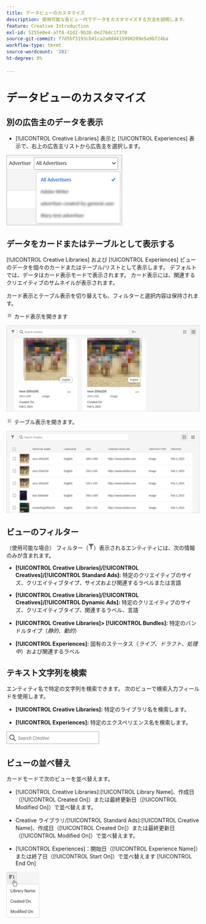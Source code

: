 ```yaml
---
title: データビューのカスタマイズ
description: 使用可能な各ビュー内でデータをカスタマイズする方法を説明します。
feature: Creative Introduction
exl-id: 5255e0e4-a7f8-41d2-9b38-0e276dc1f3f0
source-git-commit: f7d5bf3193cb41ca2a0d4415998209e5a9b724ba
workflow-type: tm+mt
source-wordcount: '281'
ht-degree: 0%

---
```


# データビューのカスタマイズ

## 別の広告主のデータを表示

* [!UICONTROL Creative Libraries] 表示と [!UICONTROL Experiences] 表示で、右上の広告主リストから広告主を選択します。

![ 広告主リストの例 ](/help/creative/assets/advertiser.png " 広告主リストの例 ")

## データをカードまたはテーブルとして表示する

[!UICONTROL Creative Libraries] および [!UICONTROL Experiences] ビューのデータを個々のカードまたはテーブル/リストとして表示します。 デフォルトでは、データはカード表示モードで表示されます。 カード表示には、関連するクリエイティブのサムネイルが表示されます。

カード表示とテーブル表示を切り替えても、フィルターと選択内容は保持されます。

![ カード表示 ](/help/creative/assets/card-view-button.png " カード表示 ") カード表示を開きます

![ カード表示の例 ](/help/creative/assets/card-view-example.png " カード表示の例 ")

![ テーブル/リスト表示 ](/help/creative/assets/table-view-button.png " テーブル表示 ") テーブル表示を開きます。

![ テーブルビューの例 ](/help/creative/assets/table-view-example.png " テーブルビューの例 ")

<!-- not implemented as of 11-26:
In card view, you can increase or decrease the size of the cards.

In either view, you can:

Include all creative variations in the view. [Experiences view?]

Refresh the pane to see any changes that other users have made.
-->

## ビューのフィルター

（使用可能な場合） フィルター（![ フィルターボタン ](/help/creative/assets/filter.png " フィルターボタン ")）表示されるエンティティには、次の情報のみが含まれます。

* **[!UICONTROL Creative Libraries]/[!UICONTROL Creatives]/[!UICONTROL Standard Ads]:** 特定のクリエイティブのサイズ、クリエイティブタイプ、サイズおよび関連するラベルまたは言語

* **[!UICONTROL Creative Libraries]/[!UICONTROL Creatives]/[!UICONTROL Dynamic Ads]:** 特定のクリエイティブのサイズ、クリエイティブタイプ、関連するラベル、言語

* **[!UICONTROL Creative Libraries]> [!UICONTROL Bundles]:** 特定のバンドルタイプ（*静的*、*動的*）

* **[!UICONTROL Experiences]:** 固有のステータス（*ライブ*、*ドラフト*、*処理中*）および関連するラベル

<!-- Only available to non-admin users in Phase 1

* **[!UICONTROL Feeds] > [!UICONTROL Catalog]:** Specific library [??? different than the statuses for the Template tab, which I'd expect to show something different anyway] statuses (*Active*, *Inactive*, *Deleted*)

* **[!UICONTROL Feeds] > [!UICONTROL Job Status]:** Specific statuses (*Created*, *Queued*, *Running*, *Finished*)

* **[!UICONTROL Feeds] > [!UICONTROL Template]:** Specific library [???] statuses (*Active*, *Archived*)

* **[!UICONTROL Ad Templates]:** Specific creative sizes and template types (*Static*, *Dynamic*)

-->

## テキスト文字列を検索

エンティティ名で特定の文字列を検索できます。 次のビューで検索入力フィールドを使用します。

* **[!UICONTROL Creative Libraries]:** 特定のライブラリ名を検索します。

* **[!UICONTROL Experiences]:** 特定のエクスペリエンス名を検索します。

![ 検索入力フィールド ](/help/creative/assets/search-field.png " 例 – 検索入力フィールド ")

## ビューの並べ替え

カードモードで次のビューを並べ替えます。

* [!UICONTROL Creative Libraries]:[!UICONTROL Library Name]、作成日（[!UICONTROL Created On]）または最終更新日（[!UICONTROL Modified On]）で並べ替えます。

* Creative ライブラリ/[!UICONTROL Standard Ads]:[!UICONTROL Creative Name]、作成日（[!UICONTROL Created On]）または最終更新日（[!UICONTROL Modified On]）で並べ替えます。

* [!UICONTROL Experiences]：開始日（[!UICONTROL Experience Name]）または終了日（[!UICONTROL Start On]）で並べ替えます [!UICONTROL End On]

![ 並べ替えオプションの例 ](/help/creative/assets/sort.png " 並べ替えオプションの例 ")
